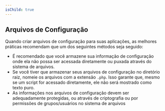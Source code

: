 ```yaml
---
isChild: true
---
```


## Arquivos de Configuração

Quando criar arquivos de configuração para suas aplicações, as melhores práticas recomendam que um dos seguintes métodos
seja seguido:

- É recomendado que você armazene sua informação de configuração onde ela não possa ser acessada diretamente ou puxada
através do sistema de arquivos.
- Se você tiver que armazenar seus arquivos de configuração no diretório raiz, nomeie os arquivos com a extensão `.php`.
Isso garante que, mesmo se um script for acessado diretamente, ele não será mostrado como texto puro.
- As informações nos arquivos de configuração devem ser adequadamente protegidas, ou através de criptografia ou por permissões
de grupos/usuários no sistema de arquivos